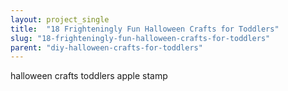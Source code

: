 ```yaml
---
layout: project_single
title:  "18 Frighteningly Fun Halloween Crafts for Toddlers"
slug: "18-frighteningly-fun-halloween-crafts-for-toddlers"
parent: "diy-halloween-crafts-for-toddlers"
---
```

halloween crafts toddlers apple stamp